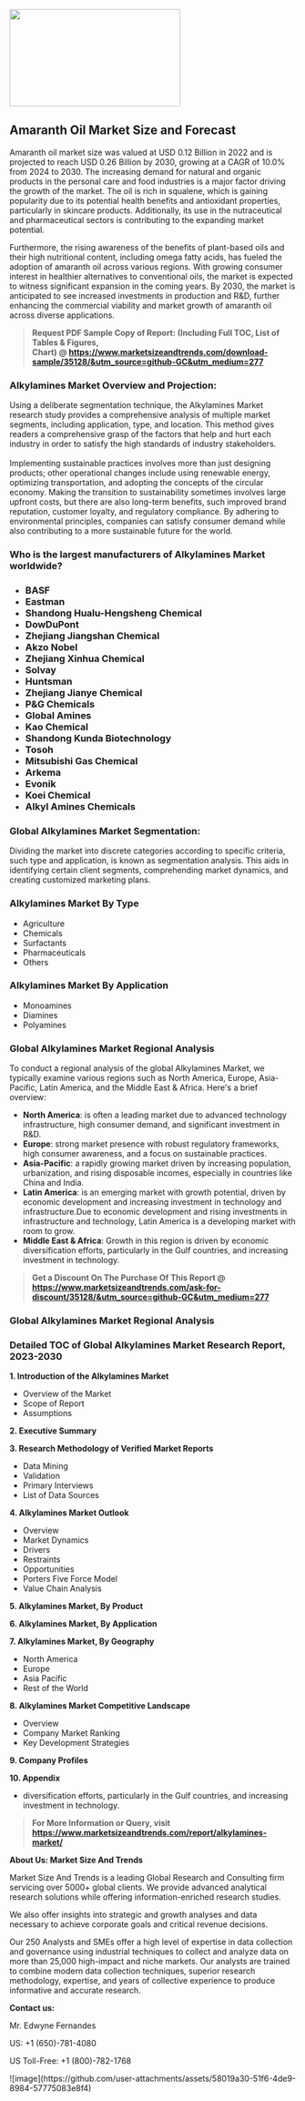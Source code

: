 <p><img class="alignnone size-medium wp-image-20088" src="https://ffe5etoiles.com/wp-content/uploads/2024/12/MST1-300x171.png" alt="" width="300" height="171" /></p><h2>Amaranth Oil Market Size and Forecast</h2><p>Amaranth oil market size was valued at USD 0.12 Billion in 2022 and is projected to reach USD 0.26 Billion by 2030, growing at a CAGR of 10.0% from 2024 to 2030. The increasing demand for natural and organic products in the personal care and food industries is a major factor driving the growth of the market. The oil is rich in squalene, which is gaining popularity due to its potential health benefits and antioxidant properties, particularly in skincare products. Additionally, its use in the nutraceutical and pharmaceutical sectors is contributing to the expanding market potential.</p><p>Furthermore, the rising awareness of the benefits of plant-based oils and their high nutritional content, including omega fatty acids, has fueled the adoption of amaranth oil across various regions. With growing consumer interest in healthier alternatives to conventional oils, the market is expected to witness significant expansion in the coming years. By 2030, the market is anticipated to see increased investments in production and R&D, further enhancing the commercial viability and market growth of amaranth oil across diverse applications.</p></p><blockquote id="" class=""><strong>Request PDF Sample Copy of Report: (Including Full TOC, List of Tables &amp; Figures, Chart)&nbsp;@&nbsp;<strong><a href="https://www.marketsizeandtrends.com/download-sample/35128/&utm_source=github-GC&utm_medium=277" target="_blank">https://www.marketsizeandtrends.com/download-sample/35128/&utm_source=github-GC&utm_medium=277</a></strong></strong></blockquote><h3 id="" class="">Alkylamines Market&nbsp;Overview and Projection:</h3><p id="" class="">Using a deliberate segmentation technique, the Alkylamines Market research study provides a comprehensive analysis of multiple market segments, including application, type, and location. This method gives readers a comprehensive grasp of the factors that help and hurt each industry in order to satisfy the high standards of industry stakeholders. <br /> <br />Implementing sustainable practices involves more than just designing products; other operational changes include using renewable energy, optimizing transportation, and adopting the concepts of the circular economy. Making the transition to sustainability sometimes involves large upfront costs, but there are also long-term benefits, such improved brand reputation, customer loyalty, and regulatory compliance. By adhering to environmental principles, companies can satisfy consumer demand while also contributing to a more sustainable future for the world.</p><h3 id="" class="">Who is the largest manufacturers of&nbsp;Alkylamines Market worldwide?</h3><h3 class=""><p><ul><li>BASF </li><li> Eastman </li><li> Shandong Hualu-Hengsheng Chemical </li><li> DowDuPont </li><li> Zhejiang Jiangshan Chemical </li><li> Akzo Nobel </li><li> Zhejiang Xinhua Chemical </li><li> Solvay </li><li> Huntsman </li><li> Zhejiang Jianye Chemical </li><li> P&G Chemicals </li><li> Global Amines </li><li> Kao Chemical </li><li> Shandong Kunda Biotechnology </li><li> Tosoh </li><li> Mitsubishi Gas Chemical </li><li> Arkema </li><li> Evonik </li><li> Koei Chemical </li><li> Alkyl Amines Chemicals</li></ul></p></h3><h3 id="" class="">Global&nbsp;Alkylamines Market Segmentation:</h3><p id="" class="">Dividing the market into discrete categories according to specific criteria, such type and application, is known as segmentation analysis. This aids in identifying certain client segments, comprehending market dynamics, and creating customized marketing plans.</p><h3 id="" class="">Alkylamines Market&nbsp;By Type</h3><p><p><ul><li>Agriculture </li><li> Chemicals </li><li> Surfactants </li><li> Pharmaceuticals </li><li> Others</p></li></ul></p></p><h3 id="" class="">Alkylamines Market&nbsp;By Application</h3><p class=""><p><ul><li>Monoamines </li><li> Diamines </li><li> Polyamines</li></ul></p></p><h3 id="" class="">Global Alkylamines Market Regional Analysis</h3><p id="" class="">To conduct a regional analysis of the global Alkylamines Market, we typically examine various regions such as North America, Europe, Asia-Pacific, Latin America, and the Middle East &amp; Africa. Here's a brief overview:</p><ul><li><strong>North America</strong>: is often a leading market due to advanced technology infrastructure, high consumer demand, and significant investment in R&amp;D.</li><li><strong>Europe</strong>: strong market presence with robust regulatory frameworks, high consumer awareness, and a focus on sustainable practices.</li><li><strong>Asia-Pacific</strong>: a rapidly growing market driven by increasing population, urbanization, and rising disposable incomes, especially in countries like China and India.</li><li><strong>Latin America</strong>: is an emerging market with growth potential, driven by economic development and increasing investment in technology and infrastructure.Due to economic development and rising investments in infrastructure and technology, Latin America is a developing market with room to grow.</li><li><strong>Middle East &amp; Africa</strong>: Growth in this region is driven by economic diversification efforts, particularly in the Gulf countries, and increasing investment in technology.</li></ul><blockquote id="" class=""><strong>Get a Discount On The Purchase Of This Report @ <strong><a href="https://www.marketsizeandtrends.com/ask-for-discount/35128/&utm_source=github-GC&utm_medium=277" target="_blank">https://www.marketsizeandtrends.com/ask-for-discount/35128/&utm_source=github-GC&utm_medium=277</a></strong></strong></blockquote><h3 id="" class="">Global Alkylamines Market Regional Analysis</h3><h3 id="" class="">Detailed TOC of Global Alkylamines Market Research Report, 2023-2030</h3><p id="" class=""><strong>1. Introduction of the Alkylamines Market</strong></p><ul><li>Overview of the Market</li><li>Scope of Report</li><li>Assumptions</li></ul><p id="" class=""><strong>2. Executive Summary</strong></p><p id="" class=""><strong>3. Research Methodology of Verified Market Reports</strong></p><ul><li>Data Mining</li><li>Validation</li><li>Primary Interviews</li><li>List of Data Sources</li></ul><p id="" class=""><strong>4. Alkylamines Market Outlook</strong></p><ul><li>Overview</li><li>Market Dynamics</li><li>Drivers</li><li>Restraints</li><li>Opportunities</li><li>Porters Five Force Model</li><li>Value Chain Analysis</li></ul><p id="" class=""><strong>5. Alkylamines Market, By Product</strong></p><p id="" class=""><strong>6. Alkylamines Market, By Application</strong></p><p id="" class=""><strong>7. Alkylamines Market, By Geography</strong></p><ul><li>North America</li><li>Europe</li><li>Asia Pacific</li><li>Rest of the World</li></ul><p id="" class=""><strong>8. Alkylamines Market Competitive Landscape</strong></p><ul><li>Overview</li><li>Company Market Ranking</li><li>Key Development Strategies</li></ul><p id="" class=""><strong>9. Company Profiles</strong></p><p id="" class=""><strong>10. Appendix</strong></p><ul><li>diversification efforts, particularly in the Gulf countries, and increasing investment in technology.</li></ul><blockquote id="" class=""><strong>For More Information or Query, visit <strong><strong><a href="https://www.marketsizeandtrends.com/report/alkylamines-market/" target="_blank">https://www.marketsizeandtrends.com/report/alkylamines-market/</a></strong></strong></strong></blockquote><p id="" class=""><strong>About Us: Market Size And Trends</strong></p><p id="" class="">Market Size And Trends is a leading Global Research and Consulting firm servicing over 5000+ global clients. We provide advanced analytical research solutions while offering information-enriched research studies.</p><p id="" class="">We also offer insights into strategic and growth analyses and data necessary to achieve corporate goals and critical revenue decisions.</p><p id="" class="">Our 250 Analysts and SMEs offer a high level of expertise in data collection and governance using industrial techniques to collect and analyze data on more than 25,000 high-impact and niche markets. Our analysts are trained to combine modern data collection techniques, superior research methodology, expertise, and years of collective experience to produce informative and accurate research.</p><p id="" class=""><strong>Contact us:</strong></p><p id="" class="">Mr. Edwyne Fernandes</p><p id="" class="">US: +1 (650)-781-4080</p><p id="" class="">US Toll-Free: +1 (800)-782-1768</p>
![image](https://github.com/user-attachments/assets/58019a30-51f6-4de9-8984-57775083e8f4)
